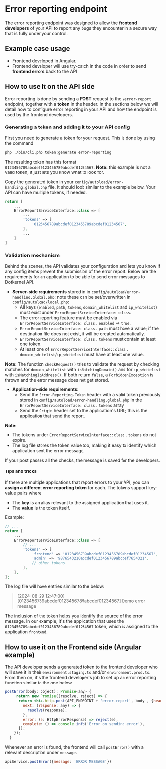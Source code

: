 # Error reporting endpoint

The error reporting endpoint was designed to allow the **frontend developers** of your API to report any bugs they encounter in a secure way that is fully under your control.

## Example case usage

- Frontend developed in Angular.
- Frontend developer will use try-catch in the code in order to send **frontend errors** back to the API

## How to use it on the API side

Error reporting is done by sending a **POST** request to the `/error-report` endpoint, together with a **token** in the header.
In the sections below we will detail how to configure error reporting in your API and how the endpoint is used by the frontend developers.

### Generating a token and adding it to your API config

First you need to generate a token for your request.
This is done by using the command

```bash
php ./bin/cli.php token:generate error-reporting
```

The resulting token has this format `0123456789abcdef0123456789abcdef01234567`.
**Note:** this example is not a valid token, it just lets you know what to look for.

Copy the generated token in your `config/autoload/error-handling.global.php` file.
It should look similar to the example below.
Your API can have multiple tokens, if needed.

```php
return [
    ...
    ErrorReportServiceInterface::class => [
        ...
        'tokens' => [
            '0123456789abcdef0123456789abcdef01234567',
        ],
        ...
    ]
]
```

### Validation mechanism

Behind the scenes, the API validates your configuration and lets you know if any config items prevent the submission of the error report.
Below are the requirements for an application to be able to send error messages to Dotkernel API.

- **Server-side requirements** stored in in `config/autoload/error-handling.global.php`; note these can be set/overwritten in `config/autoload/local.php`:
    - All keys (`enabled`, `path`, `tokens`, `domain_whitelist` and `ip_whitelist`) must exist under `ErrorReportServiceInterface::class`.
    - The error reporting feature must be enabled via `ErrorReportServiceInterface::class` . `enabled` => `true`.
    - `ErrorReportServiceInterface::class` . `path` must have a value; if the destination file does not exist, it will be created automatically.
    - `ErrorReportServiceInterface::class` . `tokens` must contain at least one token.
    - At least one of `ErrorReportServiceInterface::class` . `domain_whitelist`/`ip_whitelist` must have at least one value.

**Note:** The function `checkRequest()` tries to validate the request by checking matches for `domain_whitelist` with `isMatchingDomain()` and for `ip_whitelist` with `isMatchingIpAddress()`.
If both return `false`, a `ForbiddenException` is thrown and the error message does not get stored.

- **Application-side requirements**:
    - Send the `Error-Reporting-Token` header with a valid token previously stored in `config/autoload/error-handling.global.php` in the `ErrorReportServiceInterface::class` . `tokens` array.
    - Send the `Origin` header set to the application's URL; this is the application that send the report.

**Note:**

- The tokens under `ErrorReportServiceInterface::class` . `tokens` do not expire.
- The log file stores the token value too, making it easy to identify which application sent the error message.

If your post passes all the checks, the message is saved for the developers.

#### Tips and tricks

If there are multiple applications that report errors to your API, you can **assign a different error reporting token** for each.
The tokens support key-value pairs where

- The **key** is an alias relevant to the assigned application that uses it.
- The **value** is the token itself.

Example:

```php
// ...
return [
    ...
    ErrorReportServiceInterface::class => [
        // ...
        'tokens' => [
            'frontend' => '0123456789abcdef0123456789abcdef01234567',
            'admin' => '9876543210abcdef0123456789abcdef7654321',
            // other tokens
        ],
    ],
];
```

The log file will have entries similar to the below:

> [2024-08-29 12:47:00] [0123456789abcdef0123456789abcdef01234567] Demo error message

The inclusion of the token helps you identify the source of the error message.
In our example, it's the application that uses the `0123456789abcdef0123456789abcdef01234567` token, which is assigned to the application `frontend`.

## How to use it on the Frontend side (Angular example)

The API developer sends a generated token to the frontend developer who will save it in their `environment.staging.ts` and/or `environment.prod.ts`.
From then on, it's the frontend developer's job to set up an error reporting function similar to the one below.

```javascript
postError(body: object): Promise<any> {
     return new Promise((resolve, reject) => {
      return this.http.post(API_ENDPOINT + 'error-report', body , {headers: new HttpHeaders({'X-Workspace': 'TOKEN', 'Access-Control-Allow-Origin': '*'})})).subscribe({
        next: (response: any) => {
          resolve(response);
        },
        error: (e: HttpErrorResponse) => reject(e),
        complete: () => console.info('Error on sending error'),
      });
    });
  }
```

Whenever an error is found, the frontend will call `postError()` with a relevant description under `message`.

```javascript
apiService.postError({message: 'ERROR MESSAGE'})
```
